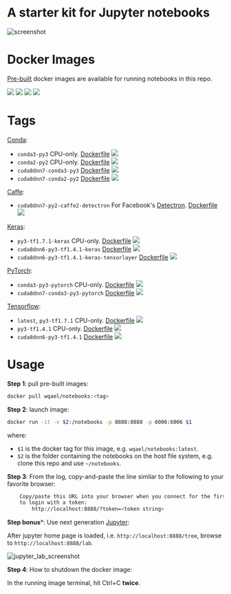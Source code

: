 # A starter kit for Jupyter notebooks

![screenshot](https://user-images.githubusercontent.com/1386868/38400484-2525b10a-398b-11e8-84a6-e9b53611ce05.jpg)


# Docker Images

[Pre-built](https://hub.docker.com/r/wqael/notebooks/) docker images are available for running notebooks in this repo.

![](https://img.shields.io/docker/automated/wqael/notebooks.svg)
![](https://img.shields.io/docker/build/wqael/notebooks.svg)
![](https://img.shields.io/docker/pulls/wqael/notebooks.svg)
![](https://img.shields.io/docker/stars/wqael/notebooks.svg)


# Tags

[Conda](https://conda.io/miniconda.html):

* `conda3-py3` CPU-only. [Dockerfile](docker/conda3-py3/Dockerfile) [![](https://images.microbadger.com/badges/image/wqael/notebooks:conda3-py3.svg)](https://microbadger.com/images/wqael/notebooks:conda3-py3)
* `conda2-py2` CPU-only. [Dockerfile](docker/conda2-py2/Dockerfile) [![](https://images.microbadger.com/badges/image/wqael/notebooks:conda2-py2.svg)](https://microbadger.com/images/wqael/notebooks:conda2-py2)
* `cuda8dnn7-conda3-py3` [Dockerfile](docker/cuda8dnn7-conda3-py3/Dockerfile) [![](https://images.microbadger.com/badges/image/wqael/notebooks:cuda8dnn7-conda3-py3.svg)](https://microbadger.com/images/wqael/notebooks:cuda8dnn7-conda3-py3)
* `cuda8dnn7-conda2-py2` [Dockerfile](docker/cuda8dnn7-conda2-py2/Dockerfile) [![](https://images.microbadger.com/badges/image/wqael/notebooks:cuda8dnn7-conda2-py2.svg)](https://microbadger.com/images/wqael/notebooks:cuda8dnn7-conda2-py2)

[Caffe](https://caffe2.ai/):

* `cuda8dnn7-py2-caffe2-detectron` For Facebook's [Detectron](https://github.com/facebookresearch/Detectron). [Dockerfile](docker/cuda8dnn7-py2-caffe2-detectron/Dockerfile) [![](https://images.microbadger.com/badges/image/wqael/notebooks:cuda8dnn7-py2-caffe2-detectron.svg)](https://microbadger.com/images/wqael/notebooks:cuda8dnn7-py2-caffe2-detectron)

[Keras](https://keras.io/):

* `py3-tf1.7.1-keras` CPU-only. [Dockerfile](docker/py3-tf1.7.1-keras/Dockerfile) [![](https://images.microbadger.com/badges/image/wqael/notebooks:py3-tf1.7.1-keras.svg)](https://microbadger.com/images/wqael/notebooks:py3-tf1.7.1-keras)
* `cuda8dnn6-py3-tf1.4.1-keras` [Dockerfile](docker/cuda8dnn6-py3-tf1.4.1-keras/Dockerfile) [![](https://images.microbadger.com/badges/image/wqael/notebooks:cuda8dnn6-py3-tf1.4.1-keras.svg)](https://microbadger.com/images/wqael/notebooks:cuda8dnn6-py3-tf1.4.1-keras)
* `cuda8dnn6-py3-tf1.4.1-keras-tensorlayer` [Dockerfile](docker/cuda8dnn6-py3-tf1.4.1-keras-tensorlayer/Dockerfile) [![](https://images.microbadger.com/badges/image/wqael/notebooks:cuda8dnn6-py3-tf1.4.1-keras-tensorlayer.svg)](https://microbadger.com/images/wqael/notebooks:cuda8dnn6-py3-tf1.4.1-keras-tensorlayer)

[PyTorch](https://pytorch.org/):

* `conda3-py3-pytorch` CPU-only. [Dockerfile](docker/conda3-py3-pytorch/Dockerfile) [![](https://images.microbadger.com/badges/image/wqael/notebooks:conda3-py3-pytorch.svg)](https://microbadger.com/images/wqael/notebooks:conda3-py3-pytorch)
* `cuda8dnn7-conda3-py3-pytorch` [Dockerfile](docker/cuda8dnn7-conda3-py3-pytorch/Dockerfile) [![](https://images.microbadger.com/badges/image/wqael/notebooks:cuda8dnn7-conda3-py3-pytorch.svg)](https://microbadger.com/images/wqael/notebooks:cuda8dnn7-conda3-py3-pytorch)

[Tensorflow](https://www.tensorflow.org/):

* `latest`, `py3-tf1.7.1` CPU-only. [Dockerfile](docker/py3-tf1.7.1/Dockerfile) [![](https://images.microbadger.com/badges/image/wqael/notebooks:py3-tf1.7.1.svg)](https://microbadger.com/images/wqael/notebooks:py3-tf1.7.1)
* `py3-tf1.4.1` CPU-only. [Dockerfile](docker/py3-tf1.4.1/Dockerfile) [![](https://images.microbadger.com/badges/image/wqael/notebooks:py3-tf1.4.1.svg)](https://microbadger.com/images/wqael/notebooks:py3-tf1.4.1)
* `cuda8dnn6-py3-tf1.4.1` [Dockerfile](docker/cuda8dnn6-py3-tf1.4.1/Dockerfile) [![](https://images.microbadger.com/badges/image/wqael/notebooks:cuda8dnn6-py3-tf1.4.1.svg)](https://microbadger.com/images/wqael/notebooks:cuda8dnn6-py3-tf1.4.1)


# Usage

**Step 1**: pull pre-built images:

```sh
docker pull wqael/notebooks:<tag>
```

**Step 2**: launch image:

```sh
docker run -it -v $2:/notebooks -p 8888:8888 -p 6006:6006 $1
```

where:

* `$1` is the docker tag for this image, e.g. `wqael/notebooks:latest`.
* `$2` is the folder containing the notebooks on the host file system, e.g. clone this repo and use `~/notebooks`.


**Step 3**: From the log, copy-and-paste the line similar to the following to your favorite browser:

```sh
    Copy/paste this URL into your browser when you connect for the first time,
    to login with a token:
        http://localhost:8888/?token=<token string>
```

**Step bonus***: Use next generation [Jupyter](http://jupyterlab.readthedocs.io/en/latest/):

After jupyter home page is loaded, i.e. `http://localhost:8888/tree`, browse to `http://localhost:8888/lab`.

![jupyter_lab_screenshot](https://user-images.githubusercontent.com/1386868/38536941-ce8effb0-3cc6-11e8-936b-fe5d80fdc660.jpg)

**Step 4**: How to shutdown the docker image:

In the running image terminal, hit Ctrl+C **twice**.
